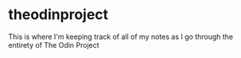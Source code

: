 # theodinproject

This is where I'm keeping track of all of my notes as I go through the entirety of The Odin Project
